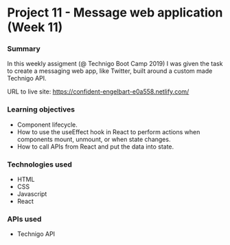 # Project 11 - Message web application (Week 11)

### Summary

In this weekly assigment (@ Technigo Boot Camp 2019) I was given the task to create a messaging web app, like Twitter, built around a custom made Technigo API.

URL to live site: https://confident-engelbart-e0a558.netlify.com/

### Learning objectives

- Component lifecycle.
- How to use the useEffect hook in React to perform actions when components mount, unmount, or when state changes.
- How to call APIs from React and put the data into state.

### Technologies used

- HTML
- CSS
- Javascript
- React

### APIs used

- Technigo API